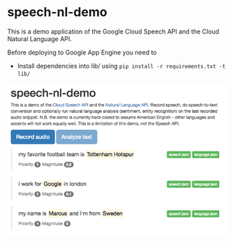# speech-nl-demo
This is a demo application of the Google Cloud Speech API and the Cloud Natural Language API.

Before deploying to Google App Engine you need to
* Install dependencies into lib/ using `pip install -r requirements.txt -t lib/`

![speech-nl-demo screenshot](https://raw.githubusercontent.com/marcjoha/speech-nl-demo/master/screenshot.png)
